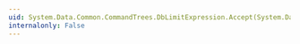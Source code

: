 ```yaml
---
uid: System.Data.Common.CommandTrees.DbLimitExpression.Accept(System.Data.Common.CommandTrees.DbExpressionVisitor)
internalonly: False
---
```


